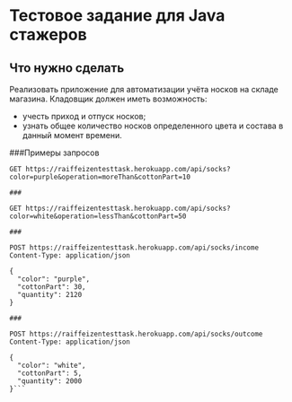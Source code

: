 # Тестовое задание для Java стажеров

## Что нужно сделать

Реализовать приложение для автоматизации учёта носков на складе магазина. Кладовщик должен иметь возможность:

* учесть приход и отпуск носков;
* узнать общее количество носков определенного цвета и состава в данный момент времени.


###Примеры запросов
```
GET https://raiffeizentesttask.herokuapp.com/api/socks?color=purple&operation=moreThan&cottonPart=10

###

GET https://raiffeizentesttask.herokuapp.com/api/socks?color=white&operation=lessThan&cottonPart=50

###

POST https://raiffeizentesttask.herokuapp.com/api/socks/income
Content-Type: application/json

{
  "color": "purple",
  "cottonPart": 30,
  "quantity": 2120
}

###

POST https://raiffeizentesttask.herokuapp.com/api/socks/outcome
Content-Type: application/json

{
  "color": "white",
  "cottonPart": 5,
  "quantity": 2000
}```